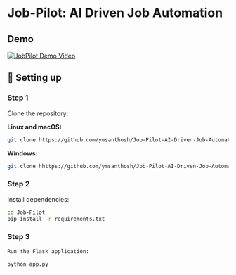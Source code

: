 # Job-Pilot: AI Driven Job Automation

## Demo

[![JobPilot Demo Video](./static/assets/JobPilot_Video/JobPilot_Demo_Thumbnail.png "JobPilot Demo Video")](./static/assets/JobPilot_Video/JobPilot_Demo.mp4)

## 🔧 Setting up

### Step 1

Clone the repository:

**Linux and macOS:**

```bash
git clone https://github.com/ymsanthosh/Job-Pilot-AI-Driven-Job-Automation.git
```

**Windows:**

```bash
git clone hhttps://github.com/ymsanthosh/Job-Pilot-AI-Driven-Job-Automation.git

```

### Step 2

Install dependencies:

```bash
cd Job-Pilot
pip install -r requirements.txt
```
### Step 3

```bash
Run the Flask application:

python app.py

```
